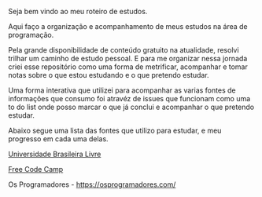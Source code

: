 Seja bem vindo ao meu roteiro de estudos.

Aqui faço a organização e acompanhamento de meus estudos na área de programação.

Pela grande disponibilidade de conteúdo gratuito na atualidade, resolvi trilhar um caminho de estudo pessoal. E para me organizar nessa jornada criei esse repositório como uma forma de metrificar, acompanhar e tomar notas sobre o que estou estudando e o que pretendo estudar.

Uma forma interativa que utilizei para acompanhar as varias fontes de informações que consumo foi atravéz de issues que funcionam como uma to do list onde posso marcar o que já conclui e acompanhar o que pretendo estudar.

Abaixo segue uma lista das fontes que utilizo para estudar, e meu progresso em cada uma delas.

[Universidade Brasileira Livre](https://github.com/ValdineiJunior/roteiro-de-estudos/issues/1)

[Free Code Camp](https://github.com/ValdineiJunior/roteiro-de-estudos/issues/2)



Os Programadores - https://osprogramadores.com/

